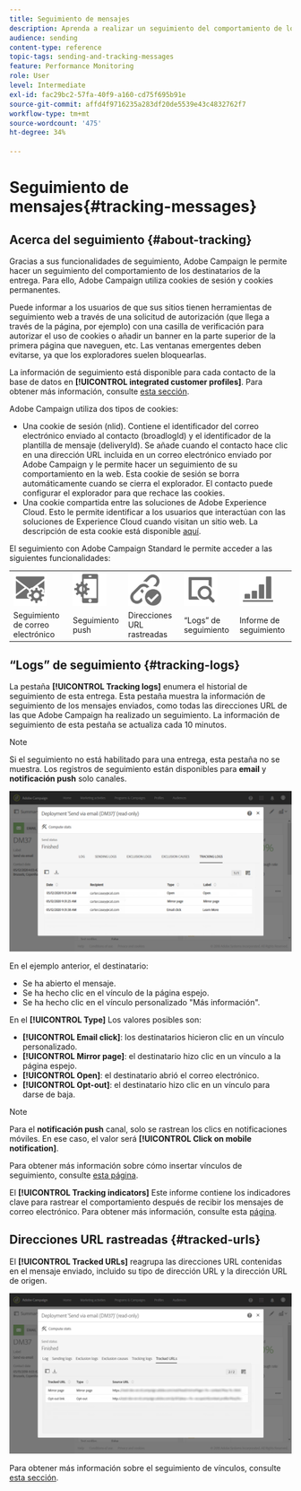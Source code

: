 ```yaml
---
title: Seguimiento de mensajes
description: Aprenda a realizar un seguimiento del comportamiento de los destinatarios de los envíos.
audience: sending
content-type: reference
topic-tags: sending-and-tracking-messages
feature: Performance Monitoring
role: User
level: Intermediate
exl-id: fac29bc2-57fa-40f9-a160-cd75f695b91e
source-git-commit: affd4f9716235a283df20de5539e43c4832762f7
workflow-type: tm+mt
source-wordcount: '475'
ht-degree: 34%

---
```


# Seguimiento de mensajes{#tracking-messages}

## Acerca del seguimiento {#about-tracking}

Gracias a sus funcionalidades de seguimiento, Adobe Campaign le permite hacer un seguimiento del comportamiento de los destinatarios de la entrega. Para ello, Adobe Campaign utiliza cookies de sesión y cookies permanentes.

Puede informar a los usuarios de que sus sitios tienen herramientas de seguimiento web a través de una solicitud de autorización (que llega a través de la página, por ejemplo) con una casilla de verificación para autorizar el uso de cookies o añadir un banner en la parte superior de la primera página que naveguen, etc. Las ventanas emergentes deben evitarse, ya que los exploradores suelen bloquearlas.

La información de seguimiento está disponible para cada contacto de la base de datos en **[!UICONTROL integrated customer profiles]**. Para obtener más información, consulte [esta sección](../../audiences/using/integrated-customer-profile.md).

Adobe Campaign utiliza dos tipos de cookies:

* Una cookie de sesión (nlid). Contiene el identificador del correo electrónico enviado al contacto (broadlogId) y el identificador de la plantilla de mensaje (deliveryId). Se añade cuando el contacto hace clic en una dirección URL incluida en un correo electrónico enviado por Adobe Campaign y le permite hacer un seguimiento de su comportamiento en la web. Esta cookie de sesión se borra automáticamente cuando se cierra el explorador. El contacto puede configurar el explorador para que rechace las cookies.
* Una cookie compartida entre las soluciones de Adobe Experience Cloud. Esto le permite identificar a los usuarios que interactúan con las soluciones de Experience Cloud cuando visitan un sitio web. La descripción de esta cookie está disponible [aquí](https://experienceleague.adobe.com/docs/core-services/interface/ec-cookies/cookies-mc.html).

El seguimiento con Adobe Campaign Standard le permite acceder a las siguientes funcionalidades:

<table>
<tr>
    <td valign="top">
        <a href="../../administration/using/configuring-email-channel.md#tracking-parameters"><img width="60px" alt="condiciones" src="assets/icon_email_parameters.png"/></a>
    </td>
    <td valign="top">
        <a href="../../administration/using/push-tracking.md"><img width="60px" alt="condiciones" src="assets/icon_push_parameters.png"/></a>
    </td>
    <td valign="top">
        <a href="../../designing/using/links.md#about-tracked-urls"><img width="60px" alt="condiciones" src="assets/icon_url.png"/></a>
    </td>
        <td valign="top">
          <a href="../../sending/using/tracking-messages.md#tracking-logs"><img width="60px" alt="condiciones" src="assets/icon_log.png"/></a>
    </td>
    </td>
    <td valign="top">
          <a href="../../reporting/using/tracking-indicators.md"><img width="60px" alt="condiciones" src="assets/icon_report.png"/></a>
</tr>
<tr>
<td>Seguimiento de correo electrónico</td>
<td>Seguimiento push</td>
<td>Direcciones URL rastreadas</td>
<td>“Logs” de seguimiento</td>
<td>Informe de seguimiento</td>
</tr>
</table>

## “Logs” de seguimiento {#tracking-logs}

La pestaña **[!UICONTROL Tracking logs]** enumera el historial de seguimiento de esta entrega. Esta pestaña muestra la información de seguimiento de los mensajes enviados, como todas las direcciones URL de las que Adobe Campaign ha realizado un seguimiento. La información de seguimiento de esta pestaña se actualiza cada 10 minutos.

>[!NOTE]
>
>Si el seguimiento no está habilitado para una entrega, esta pestaña no se muestra. Los registros de seguimiento están disponibles para **email** y **notificación push** solo canales.

![](assets/tracking_logs.png)

En el ejemplo anterior, el destinatario:

* Se ha abierto el mensaje.
* Se ha hecho clic en el vínculo de la página espejo.
* Se ha hecho clic en el vínculo personalizado &quot;Más información&quot;.

En el **[!UICONTROL Type]** Los valores posibles son:

* **[!UICONTROL Email click]**: los destinatarios hicieron clic en un vínculo personalizado.
* **[!UICONTROL Mirror page]**: el destinatario hizo clic en un vínculo a la página espejo.
* **[!UICONTROL Open]**: el destinatario abrió el correo electrónico.
* **[!UICONTROL Opt-out]**: el destinatario hizo clic en un vínculo para darse de baja.

>[!NOTE]
>
>Para el **notificación push** canal, solo se rastrean los clics en notificaciones móviles. En ese caso, el valor será **[!UICONTROL Click on mobile notification]**.

Para obtener más información sobre cómo insertar vínculos de seguimiento, consulte [esta página](../../designing/using/links.md#inserting-a-link).

El **[!UICONTROL Tracking indicators]** Este informe contiene los indicadores clave para rastrear el comportamiento después de recibir los mensajes de correo electrónico. Para obtener más información, consulte esta [página](../../reporting/using/tracking-indicators.md).

## Direcciones URL rastreadas {#tracked-urls}

El **[!UICONTROL Tracked URLs]** reagrupa las direcciones URL contenidas en el mensaje enviado, incluido su tipo de dirección URL y la dirección URL de origen.

![](assets/sending_delivery6.png)

Para obtener más información sobre el seguimiento de vínculos, consulte [esta sección](../../designing/using/links.md#about-tracked-urls).
